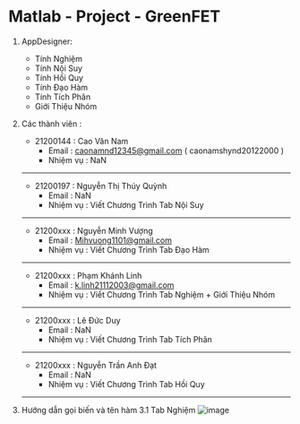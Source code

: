 # Matlab - Project - GreenFET
1. AppDesigner:
    - Tính Nghiệm
    - Tính Nội Suy
    - Tính Hồi Quy
    - Tính Đạo Hàm
    - Tính Tích Phân
    - Giới Thiệu Nhóm
  
2. Các thành viên :
    - 21200144 : Cao Văn Nam 
      + Email     : caonamnd12345@gmail.com ( caonamshynd20122000 )
      + Nhiệm vụ  : NaN  
    -------------------------------------------------------
    - 21200197 : Nguyễn Thị Thúy Quỳnh
      + Email     : NaN
      + Nhiệm vụ  : Viết Chương Trình Tab Nội Suy
    -------------------------------------------------------
    - 21200xxx : Nguyễn Minh Vượng 
      + Email     : Mihvuong1101@gmail.com
      + Nhiệm vụ  : Viết Chương Trình Tab Đạo Hàm
    -------------------------------------------------------
    - 21200xxx : Phạm Khánh Linh
      + Email     : k.linh21112003@gmail.com
      + Nhiệm vụ  : Viết Chương Trình Tab Nghiệm + Giới Thiệu Nhóm
    -------------------------------------------------------
    - 21200xxx : Lê Đức Duy
      + Email     : NaN
      + Nhiệm vụ  : Viết Chương Trình Tab Tích Phân
    -------------------------------------------------------
    - 21200xxx : Nguyễn Trần Anh Đạt
      + Email     : NaN
      + Nhiệm vụ  : Viết Chương Trình Tab Hồi Quy
    -------------------------------------------------------
3. Hướng dẫn gọi biến và tên hàm
   3.1 Tab Nghiệm
   ![image](https://github.com/caonamshynd20122000/Matlab/assets/52240138/0f3b45bc-c8b3-4f40-8e4f-c4f40be938fa)
